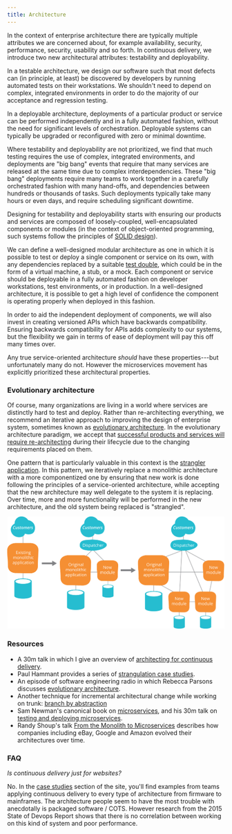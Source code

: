 ```yaml
---
title: Architecture
---
```


In the context of enterprise architecture there are typically multiple attributes we are concerned about, for example availability, security, performance, security, usability and so forth. In continuous delivery, we introduce two new architectural attributes: testability and deployability.

In a testable architecture, we design our software such that most defects can (in principle, at least) be discovered by developers by running automated tests on their workstations. We shouldn't need to depend on complex, integrated environments in order to do the majority of our acceptance and regression testing.

In a deployable architecture, deployments of a particular product or service can be performed independently and in a fully automated fashion, without the need for significant levels of orchestration. Deployable systems can typically be upgraded or reconfigured with zero or minimal downtime.

Where testability and deployability are not prioritized, we find that much testing requires the use of complex, integrated environments, and deployments are "big bang" events that require that many services are released at the same time due to complex interdependencies. These "big bang" deployments require many teams to work together in a carefully orchestrated fashion with many hand-offs, and dependencies between hundreds or thousands of tasks. Such deployments typically take many hours or even days, and require scheduling significant downtime.

Designing for testability and deployability starts with ensuring our products and services are composed of loosely-coupled, well-encapsulated components or modules (in the context of object-oriented programming, such systems follow the principles of [SOLID design](https://en.wikipedia.org/wiki/SOLID_(object-oriented_design))). 

We can define a well-designed modular architecture as one in which it is possible to test or deploy a single component or service on its own, with any dependencies replaced by a suitable [test double](http://martinfowler.com/bliki/TestDouble.html), which could be in the form of a virtual machine, a stub, or a mock. Each component or service should be deployable in a fully automated fashion on developer workstations, test environments, or in production. In a well-designed architecture, it is possible to get a high level of confidence the component is operating properly when deployed in this fashion.

In order to aid the independent deployment of components, we will also invest in creating versioned APIs which have backwards compatibility. Ensuring backwards compatibility for APIs adds complexity to our systems, but the flexibility we gain in terms of ease of deployment will pay this off many times over.

Any true service-oriented architecture _should_ have these properties---but unfortunately many do not. However the microservices movement has explicitly prioritized these architectural properties.

### Evolutionary architecture ###

Of course, many organizations are living in a world where services are distinctly hard to test and deploy. Rather than re-architecting everything, we recommend an iterative approach to improving the design of enterprise system, sometimes known as [evolutionary architecture](http://www.ibm.com/developerworks/library/j-eaed1/). In the evolutionary architecture paradigm, we accept that [successful products and services will require re-architecting](http://www.ustream.tv/recorded/61479577) during their lifecycle due to the changing requirements placed on them.

One pattern that is particularly valuable in this context is the [strangler application](http://www.martinfowler.com/bliki/StranglerApplication.html). In this pattern, we iteratively replace a monolithic architecture with a more componentized one by ensuring that new work is done following the principles of a service-oriented architecture, while accepting that the new architecture may well delegate to the system it is replacing. Over time, more and more functionality will be performed in the new architecture, and the old system being replaced is "strangled".

<img src="/images/strangler.png" />

### Resources ###

* A 30m talk in which I give an overview of [architecting for continuous delivery](https://www.youtube.com/watch?v=_wnd-eyPoMo).
* Paul Hammant provides a series of [strangulation case studies](http://paulhammant.com/2013/07/14/legacy-application-strangulation-case-studies/).
* An episode of software engineering radio in which Rebecca Parsons discusses [evolutionary architecture](http://www.se-radio.net/2015/08/se-radio-episode-236-rebecca-parsons-on-evolutionary-architecture/).
* Another technique for incremental architectural change while working on trunk: [branch by abstraction](/2011/05/make-large-scale-changes-incrementally-with-branch-by-abstraction/)
* Sam Newman's canonical book on [microservices](http://www.amazon.com/dp/1491950358?tag=contindelive-20), and his 30m talk on [testing and deploying microservices](https://www.youtube.com/watch?v=FotoHYyY8Bo).
* Randy Shoup's talk [From the Monolith to Microservices](http://www.ustream.tv/recorded/61479577) describes how companies including eBay, Google and Amazon evolved their architectures over time.

### FAQ ###

*Is continuous delivery just for websites?*

No. In the [case studies](/evidence-case-studies) section of the site, you'll find examples from teams applying continuous delivery to every type of architecture from firmware to mainframes. The architecture people seem to have the most trouble with anecdotally is packaged software / COTS. However research from the 2015 State of Devops Report shows that there is no correlation between working on this kind of system and poor performance.


